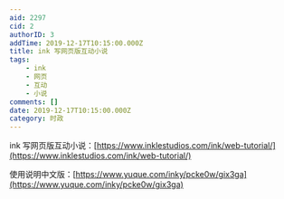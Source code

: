 ```yaml
---
aid: 2297
cid: 2
authorID: 3
addTime: 2019-12-17T10:15:00.000Z
title: ink 写网页版互动小说
tags:
    - ink
    - 网页
    - 互动
    - 小说
comments: []
date: 2019-12-17T10:15:00.000Z
category: 时政
---
```


ink 写网页版互动小说：[https://www.inklestudios.com/ink/web-tutorial/](https://www.inklestudios.com/ink/web-tutorial/)

使用说明中文版：[https://www.yuque.com/inky/pcke0w/gix3ga](https://www.yuque.com/inky/pcke0w/gix3ga)
